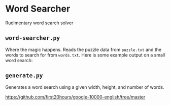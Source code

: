 # Word Searcher

Rudimentary word search solver

## `word-searcher.py`

Where the magic happens. Reads the puzzle data from `puzzle.txt` and the words to search for from `words.txt`. Here is some example output on a small word search:


## `generate.py`

Generates a word search using a given width, height, and number of words.

https://github.com/first20hours/google-10000-english/tree/master
